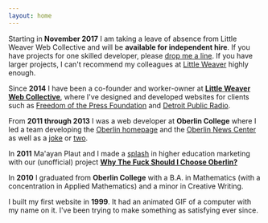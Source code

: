 ```yaml
---
layout: home
---
```


Starting in **November 2017** I am taking a leave of absence from Little Weaver Web Collective and will be **available for independent hire**. If you have projects for one skilled developer, please [drop me a line](mailto:harris@chromamine.com). If you have larger projects, I can't recommend my colleagues at [Little Weaver](http://littleweaverweb.com/) highly enough.

Since **2014** I have been a co-founder and worker-owner at [**Little Weaver Web Collective**](http://littleweaverweb.com/), where I've designed and developed websites for clients such as [Freedom of the Press Foundation](http://freedom.press/) and [Detroit Public Radio](http://wdet.org/).

From **2011 through 2013** I was a web developer at **Oberlin College** where I led a team developing the [Oberlin homepage](http://home.oberlin.edu/) and the [Oberlin News Center](http://news.oberlin.edu/) as well as a [joke](http://oberlin.edu/kittens/) or [two](https://new.oberlin.edu/home/nyan/).

In **2011** Ma'ayan Plaut and I made a [splash](https://www.insidehighered.com/news/2011/11/08/marketing-experts-praise-unusual-website-about-oberlin) in higher education marketing with our (unofficial) project [**Why The Fuck Should I Choose Oberlin?**](http://whythefuckshouldichooseoberlin.com/)

In **2010** I graduated from **Oberlin College** with a B.A. in Mathematics (with a concentration in Applied Mathematics) and a minor in Creative Writing.

I built my first website in **1999**. It had an animated GIF of a computer with my name on it. I've been trying to make something as satisfying ever since.
